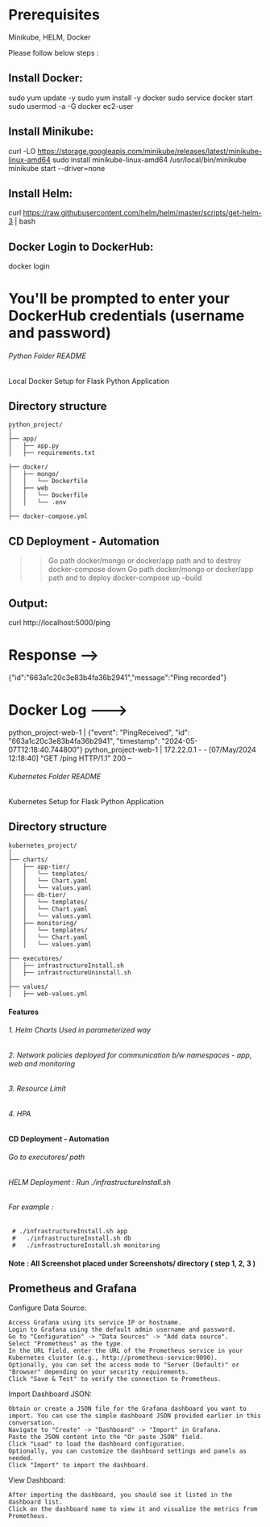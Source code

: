 # Prerequisites
Minikube, HELM, Docker

Please follow below steps :

   ## Install Docker:
   
sudo yum update -y
sudo yum install -y docker
sudo service docker start
sudo usermod -a -G docker ec2-user

   ## Install Minikube:

curl -LO https://storage.googleapis.com/minikube/releases/latest/minikube-linux-amd64
sudo install minikube-linux-amd64 /usr/local/bin/minikube
minikube start --driver=none

  ##  Install Helm:

curl https://raw.githubusercontent.com/helm/helm/master/scripts/get-helm-3 | bash

  ##  Docker Login to DockerHub:

docker login
# You'll be prompted to enter your DockerHub credentials (username and password)


###### Python Folder README

Local Docker Setup for Flask Python Application

## Directory structure


```
python_project/
│
├── app/
│   ├── app.py
│   ├── requirements.txt

├── docker/
│   ├── mongo/
│   │   └── Dockerfile
│   ├── web
│   │   └── Dockerfile
│   │   └── .env
│
├── docker-compose.yml

```

## CD Deployment - Automation

>> Go path docker/mongo or docker/app path and to destroy 
   docker-compose down
>> Go path docker/mongo or docker/app path and to deploy
   docker-compose up –build


## Output:
curl http://localhost:5000/ping
# Response -->
{"id":"663a1c20c3e83b4fa36b2941","message":"Ping recorded"}

# Docker Log --->
python_project-web-1    | {"event": "PingReceived", "id": "663a1c20c3e83b4fa36b2941", "timestamp": "2024-05-07T12:18:40.744800"}
python_project-web-1    | 172.22.0.1 - - [07/May/2024 12:18:40] "GET /ping HTTP/1.1" 200 –




###### Kubernetes Folder README

Kubernetes Setup for Flask Python Application


## Directory structure


```
kubernetes_project/
│
├── charts/
│   ├── app-tier/
│   │   └── templates/
│   │   └── Chart.yaml
│   │   └── values.yaml
│   ├── db-tier/
│   │   └── templates/
│   │   └── Chart.yaml
│   │   └── values.yaml
│   ├── monitoring/
│   │   └── templates/
│   │   └── Chart.yaml
│   │   └── values.yaml
│
├── executores/
│   ├── infrastructureInstall.sh
│   ├── infrastructureUninstall.sh
│
├── values/
│   ├── web-values.yml

```

#### Features
###### 1. Helm Charts Used in parameterized way
###### 2. Network policies deployed for communication b/w namespaces - app, web and monitoring
###### 3. Resource Limit
###### 4. HPA 

#### CD Deployment - Automation
###### Go to executores/ path
###### HELM Deployment : Run ./infrastructureInstall.sh <namespace> 
   ###### For example :
     # ./infrastructureInstall.sh app
     #   ./infrastructureInstall.sh db
     #   ./infrastructureInstall.sh monitoring

#### Note : All Screenshot placed under Screenshots/ directory ( step 1, 2, 3 )


## Prometheus and Grafana

Configure Data Source:

    Access Grafana using its service IP or hostname.
    Login to Grafana using the default admin username and password.
    Go to "Configuration" -> "Data Sources" -> "Add data source".
    Select "Prometheus" as the type.
    In the URL field, enter the URL of the Prometheus service in your Kubernetes cluster (e.g., http://prometheus-service:9090).
    Optionally, you can set the access mode to "Server (Default)" or "Browser" depending on your security requirements.
    Click "Save & Test" to verify the connection to Prometheus.

Import Dashboard JSON:

    Obtain or create a JSON file for the Grafana dashboard you want to import. You can use the simple dashboard JSON provided earlier in this conversation.
    Navigate to "Create" -> "Dashboard" -> "Import" in Grafana.
    Paste the JSON content into the "Or paste JSON" field.
    Click "Load" to load the dashboard configuration.
    Optionally, you can customize the dashboard settings and panels as needed.
    Click "Import" to import the dashboard.

View Dashboard:

    After importing the dashboard, you should see it listed in the dashboard list.
    Click on the dashboard name to view it and visualize the metrics from Prometheus.




    

